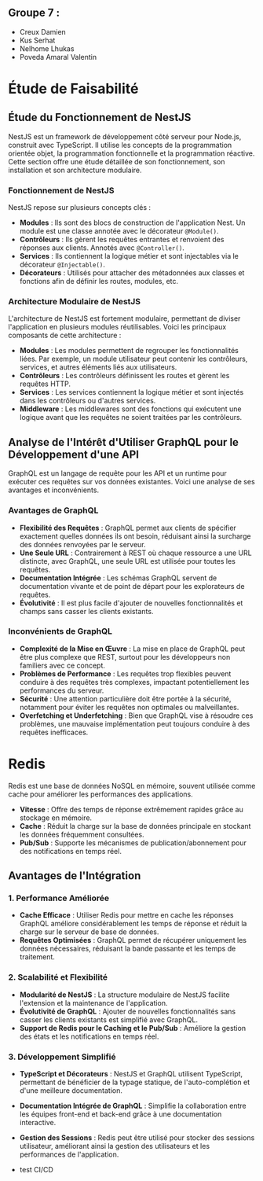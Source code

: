 ## Groupe 7 :

- Creux Damien
- Kus Serhat
- Nelhome Lhukas
- Poveda Amaral Valentin


# Étude de Faisabilité

## Étude du Fonctionnement de NestJS

NestJS est un framework de développement côté serveur pour Node.js, construit avec TypeScript. Il utilise les concepts de la programmation orientée objet, la programmation fonctionnelle et la programmation réactive. Cette section offre une étude détaillée de son fonctionnement, son installation et son architecture modulaire.

### Fonctionnement de NestJS

NestJS repose sur plusieurs concepts clés :

- **Modules** : Ils sont des blocs de construction de l'application Nest. Un module est une classe annotée avec le décorateur `@Module()`.
- **Contrôleurs** : Ils gèrent les requêtes entrantes et renvoient des réponses aux clients. Annotés avec `@Controller()`.
- **Services** : Ils contiennent la logique métier et sont injectables via le décorateur `@Injectable()`.
- **Décorateurs** : Utilisés pour attacher des métadonnées aux classes et fonctions afin de définir les routes, modules, etc.

### Architecture Modulaire de NestJS

L'architecture de NestJS est fortement modulaire, permettant de diviser l'application en plusieurs modules réutilisables. Voici les principaux composants de cette architecture :

- **Modules** : Les modules permettent de regrouper les fonctionnalités liées. Par exemple, un module utilisateur peut contenir les contrôleurs, services, et autres éléments liés aux utilisateurs.
- **Contrôleurs** : Les contrôleurs définissent les routes et gèrent les requêtes HTTP.
- **Services** : Les services contiennent la logique métier et sont injectés dans les contrôleurs ou d'autres services.
- **Middleware** : Les middlewares sont des fonctions qui exécutent une logique avant que les requêtes ne soient traitées par les contrôleurs.

## Analyse de l'Intérêt d'Utiliser GraphQL pour le Développement d'une API

GraphQL est un langage de requête pour les API et un runtime pour exécuter ces requêtes sur vos données existantes. Voici une analyse de ses avantages et inconvénients.

### Avantages de GraphQL

- **Flexibilité des Requêtes** : GraphQL permet aux clients de spécifier exactement quelles données ils ont besoin, réduisant ainsi la surcharge des données renvoyées par le serveur.
- **Une Seule URL** : Contrairement à REST où chaque ressource a une URL distincte, avec GraphQL, une seule URL est utilisée pour toutes les requêtes.
- **Documentation Intégrée** : Les schémas GraphQL servent de documentation vivante et de point de départ pour les explorateurs de requêtes.
- **Évolutivité** : Il est plus facile d'ajouter de nouvelles fonctionnalités et champs sans casser les clients existants.

### Inconvénients de GraphQL

- **Complexité de la Mise en Œuvre** : La mise en place de GraphQL peut être plus complexe que REST, surtout pour les développeurs non familiers avec ce concept.
- **Problèmes de Performance** : Les requêtes trop flexibles peuvent conduire à des requêtes très complexes, impactant potentiellement les performances du serveur.
- **Sécurité** : Une attention particulière doit être portée à la sécurité, notamment pour éviter les requêtes non optimales ou malveillantes.
- **Overfetching et Underfetching** : Bien que GraphQL vise à résoudre ces problèmes, une mauvaise implémentation peut toujours conduire à des requêtes inefficaces.

# Redis

Redis est une base de données NoSQL en mémoire, souvent utilisée comme cache pour améliorer les performances des applications.

- **Vitesse** : Offre des temps de réponse extrêmement rapides grâce au stockage en mémoire.
- **Cache** : Réduit la charge sur la base de données principale en stockant les données fréquemment consultées.
- **Pub/Sub** : Supporte les mécanismes de publication/abonnement pour des notifications en temps réel.

## Avantages de l'Intégration

### 1. Performance Améliorée

- **Cache Efficace** : Utiliser Redis pour mettre en cache les réponses GraphQL améliore considérablement les temps de réponse et réduit la charge sur le serveur de base de données.
- **Requêtes Optimisées** : GraphQL permet de récupérer uniquement les données nécessaires, réduisant la bande passante et les temps de traitement.

### 2. Scalabilité et Flexibilité

- **Modularité de NestJS** : La structure modulaire de NestJS facilite l'extension et la maintenance de l'application.
- **Évolutivité de GraphQL** : Ajouter de nouvelles fonctionnalités sans casser les clients existants est simplifié avec GraphQL.
- **Support de Redis pour le Caching et le Pub/Sub** : Améliore la gestion des états et les notifications en temps réel.

### 3. Développement Simplifié

- **TypeScript et Décorateurs** : NestJS et GraphQL utilisent TypeScript, permettant de bénéficier de la typage statique, de l'auto-complétion et d'une meilleure documentation.
- **Documentation Intégrée de GraphQL** : Simplifie la collaboration entre les équipes front-end et back-end grâce à une documentation interactive.
- **Gestion des Sessions** : Redis peut être utilisé pour stocker des sessions utilisateur, améliorant ainsi la gestion des utilisateurs et les performances de l'application.

- test CI/CD
